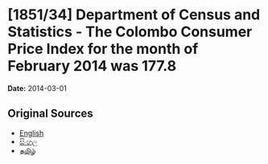 # [1851/34] Department of Census and Statistics - The Colombo Consumer Price Index for the month of February 2014 was 177.8

**Date:** 2014-03-01

## Original Sources

- [English](https://documents.gov.lk/view/extra-gazettes/2014/3/1851-34_E.pdf)
- [සිංහල](https://documents.gov.lk/view/extra-gazettes/2014/3/1851-34_S.pdf)
- [தமிழ்](https://documents.gov.lk/view/extra-gazettes/2014/3/1851-34_T.pdf)
